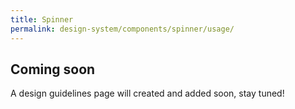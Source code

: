 ```yaml
---
title: Spinner
permalink: design-system/components/spinner/usage/
---
```


## Coming soon

A design guidelines page will created and added soon, stay tuned!
